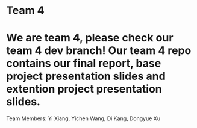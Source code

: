 # Team 4

# We are team 4, please check our team 4 dev branch! Our team 4 repo contains our final report, base project presentation slides and extention project presentation slides. 

Team Members: Yi Xiang, Yichen Wang, Di Kang, Dongyue Xu


